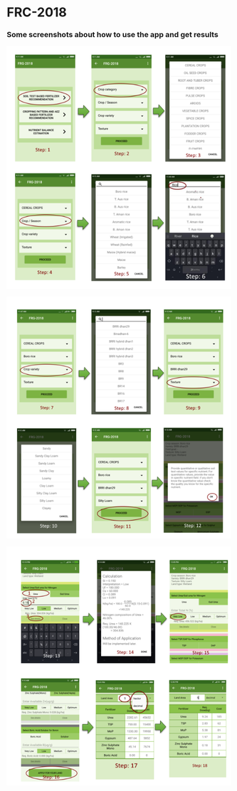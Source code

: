 # FRC-2018

### Some screenshots about how to use the app and get results

![Screenshot1](User_Manual/Screenshot1.png)

![Screenshot2](User_Manual/Screenshot2.png)

![Screenshot3](User_Manual/Screenshot3.png)
